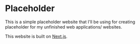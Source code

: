 # Placeholder

This is a simple placeholder website that I'll be using for creating placeholder for my unfinished web applications/
websites.

This website is built on [Next.js](https://nextjs.org/).
